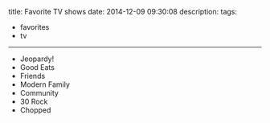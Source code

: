 title: Favorite TV shows
date: 2014-12-09 09:30:08
description:
tags:
- favorites
- tv
---

- Jeopardy!
- Good Eats
- Friends
- Modern Family
- Community
- 30 Rock
- Chopped
